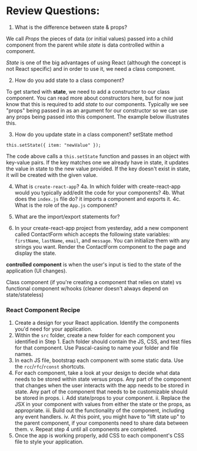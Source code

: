 # Review Questions:

1. What is the difference between state & props?

We call _Props_ the pieces of data (or initial values) passed into a child component from the parent while _state_ is data controlled within a component.

_State_ is one of the big advantages of using React (although the concept is not React specific) and in order to use it, we need a class component.

2. How do you add state to a class component?

To get started with **state**, we need to add a constructor to our class component. You can read more about constructors here, but for now just know that this is required to add _state_ to our components. Typically we see "props" being passed in as an argument for our constructor so we can use any props being passed into this component. The example below illustrates this.

3. How do you update state in a class component?
   setState method

```
this.setState({ item: "newValue" });
```

The code above calls a `this.setState` function and passes in an object with key-value pairs. If the key matches one we already have in state, it updates the value in state to the new value provided. If the key doesn't exist in state, it will be created with the given value.

4. What is `create-react-app`?
   4a. In which folder with create-react-app would you typically add/edit the code for your components?
   4b. What does the `index.js` file do? it imports a component and exports it.
   4c. What is the role of the `App.js` component?

5. What are the import/export statements for?

6. In your create-react-app project from yesterday, add a new component called ContactForm which accepts the following state variables: `firstName`, `lastName`, `email`, and `message`. You can initialize them with any strings you want. Render the ContactForm component to the page and display the state.

**controlled component** is when the user's input is tied to the state of the application (UI changes).

Class component (if you're creating a component that relies on state) vs functional component w/hooks (cleaner doesn't always depend on state/stateless)

### React Component Recipe

1. Create a design for your React application. Identify the components you'd need for your application.
2. Within the `src` folder, create a new folder for each component you identified in Step 1. Each folder should contain the JS, CSS, and test files for that component. Use Pascal-casing to name your folder and file names.
3. In each JS file, bootstrap each component with some static data. Use the `rcc`/`rfc`/`rconst` shortcuts.
4. For each component, take a look at your design to decide what data needs to be stored within state versus props. Any part of the component that changes when the user interacts with the app needs to be stored in state. Any part of the component that needs to be customizable should be stored in props.
   i. Add state/props to your component.
   ii. Replace the JSX in your component with values from either the state or the props, as appropriate.
   iii. Build out the functionality of the component, including any event handlers.
   iv. At this point, you might have to "lift state up" to the parent component, if your components need to share data between them.
   v. Repeat step 4 until all components are completed.
5. Once the app is working properly, add CSS to each component's CSS file to style your application.
